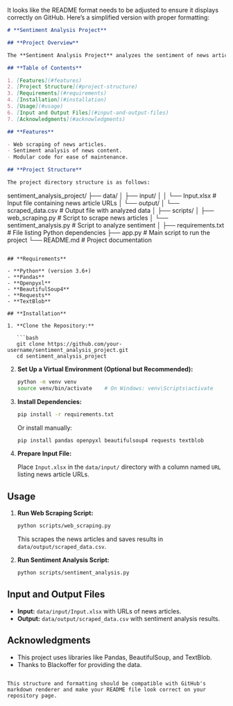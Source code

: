 It looks like the README format needs to be adjusted to ensure it displays correctly on GitHub. Here’s a simplified version with proper formatting:

```markdown
# **Sentiment Analysis Project**

## **Project Overview**

The **Sentiment Analysis Project** analyzes the sentiment of news articles. It uses Python and various NLP libraries to scrape news data, perform sentiment analysis, and output the results.

## **Table of Contents**

1. [Features](#features)
2. [Project Structure](#project-structure)
3. [Requirements](#requirements)
4. [Installation](#installation)
5. [Usage](#usage)
6. [Input and Output Files](#input-and-output-files)
7. [Acknowledgments](#acknowledgments)

## **Features**

- Web scraping of news articles.
- Sentiment analysis of news content.
- Modular code for ease of maintenance.

## **Project Structure**

The project directory structure is as follows:

```
sentiment_analysis_project/
├── data/
│   ├── input/
│   │   └── Input.xlsx          # Input file containing news article URLs
│   └── output/
│       └── scraped_data.csv    # Output file with analyzed data
│
├── scripts/
│   ├── web_scraping.py         # Script to scrape news articles
│   └── sentiment_analysis.py   # Script to analyze sentiment
│
├── requirements.txt            # File listing Python dependencies
├── app.py                      # Main script to run the project
└── README.md                   # Project documentation
```

## **Requirements**

- **Python** (version 3.6+)
- **Pandas**
- **Openpyxl**
- **BeautifulSoup4**
- **Requests**
- **TextBlob**

## **Installation**

1. **Clone the Repository:**

   ```bash
   git clone https://github.com/your-username/sentiment_analysis_project.git
   cd sentiment_analysis_project
   ```

2. **Set Up a Virtual Environment (Optional but Recommended):**

   ```bash
   python -m venv venv
   source venv/bin/activate    # On Windows: venv\Scripts\activate
   ```

3. **Install Dependencies:**

   ```bash
   pip install -r requirements.txt
   ```

   Or install manually:

   ```bash
   pip install pandas openpyxl beautifulsoup4 requests textblob
   ```

4. **Prepare Input File:**

   Place `Input.xlsx` in the `data/input/` directory with a column named `URL` listing news article URLs.

## **Usage**

1. **Run Web Scraping Script:**

   ```bash
   python scripts/web_scraping.py
   ```

   This scrapes the news articles and saves results in `data/output/scraped_data.csv`.

2. **Run Sentiment Analysis Script:**

   ```bash
   python scripts/sentiment_analysis.py
   ```

## **Input and Output Files**

- **Input:** `data/input/Input.xlsx` with URLs of news articles.
- **Output:** `data/output/scraped_data.csv` with sentiment analysis results.

## **Acknowledgments**

- This project uses libraries like Pandas, BeautifulSoup, and TextBlob.
- Thanks to Blackoffer for providing the data.

```

This structure and formatting should be compatible with GitHub's markdown renderer and make your README file look correct on your repository page.

